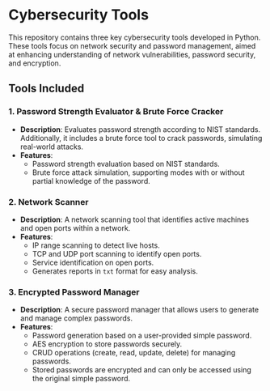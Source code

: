 # Cybersecurity Tools

This repository contains three key cybersecurity tools developed in Python. These tools focus on network security and password management, aimed at enhancing understanding of network vulnerabilities, password security, and encryption.

## Tools Included

### 1. Password Strength Evaluator & Brute Force Cracker
- **Description**: Evaluates password strength according to NIST standards. Additionally, it includes a brute force tool to crack passwords, simulating real-world attacks.
- **Features**:
  - Password strength evaluation based on NIST standards.
  - Brute force attack simulation, supporting modes with or without partial knowledge of the password.
  
### 2. Network Scanner
- **Description**: A network scanning tool that identifies active machines and open ports within a network.
- **Features**:
  - IP range scanning to detect live hosts.
  - TCP and UDP port scanning to identify open ports.
  - Service identification on open ports.
  - Generates reports in `txt` format for easy analysis.

### 3. Encrypted Password Manager
- **Description**: A secure password manager that allows users to generate and manage complex passwords.
- **Features**:
  - Password generation based on a user-provided simple password.
  - AES encryption to store passwords securely.
  - CRUD operations (create, read, update, delete) for managing passwords.
  - Stored passwords are encrypted and can only be accessed using the original simple password.
